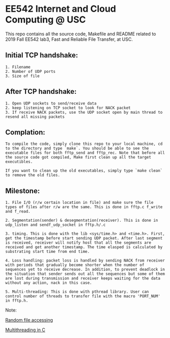 # EE542 Internet and Cloud Computing @ USC 

This repo contains all the source code, Makefile and README related to 2019 Fall EE542 lab3, Fast and Reliable File Transfer, at USC.

## Initial TCP handshake:
	1. Filename
	2. Number of UDP ports
	3. Size of file

## After TCP handshake:
	1. Open UDP sockets to send/receive data
	2. keep listening on TCP socket to look for NACK packet
	3. If receive NACK packets, use the UDP socket open by main thread to resend all missing packets
	
## Complation:
	To compile the code, simply clone this repo to your local machine, cd to the directory and type `make`. You should be able to see the executable files for both fftp_send and fftp_rec. Note that before all the source code got compiled, Make first clean up all the target executibles.

	If you want to clean up the old executables, simply type `make clean` to remove the old files.


## Milestone:

	1. File I/O (r/w certain location in file) and make sure the file types of files after r/w are the same. This is done in fftp.c f_write and f_read.

	2. Segmentation(sender) & desegmentation(receiver). This is done in udp_listen and sendf_udp_socket in fftp.h/.c

	3. timing. This is done with the lib <sys/time.h> and <time.h>. First, get the timestamp before start sending UDP packet. After last segment is received, receiver will notify host that all the segments are received and get another timestamp. The time elasped is calculated by substrating start time from end time.
	
	4. Loss handling: packet loss is handled by sending NACK from receiver with periods that gradually become shorter when the number of sequences yet to receive decrease. In addition, to prevent deadlock in the situation that sender sends out all the sequences but some of them are lost during transmission and receiver keeps waiting for the data without any action, nack in this case.

	5. Multi-threading: This is done with pthread library. User can control number of threads to transfer file with the macro 'PORT_NUM' in fftp.h.


Note:
	
[Random file accessing]

[Multithreading in C]

[Random file accessing]: https://www.thoughtco.com/random-access-file-handling-958450

[Multithreading in C]: https://dzone.com/articles/parallel-tcpip-socket-server-with-multi-threading